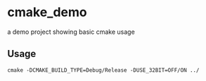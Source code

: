 # cmake_demo
a demo project showing basic cmake usage

## Usage
` cmake -DCMAKE_BUILD_TYPE=Debug/Release -DUSE_32BIT=OFF/ON ../ `
